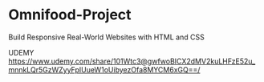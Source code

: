 # Omnifood-Project
 Build Responsive Real-World Websites with HTML and CSS

UDEMY
https://www.udemy.com/share/101Wtc3@gwfwoBICX2dMV2kuLHFzE52u_mnnkLQr5GzWZyyFpIUueW1oUibyezOfa8MYCM6xGQ==/
